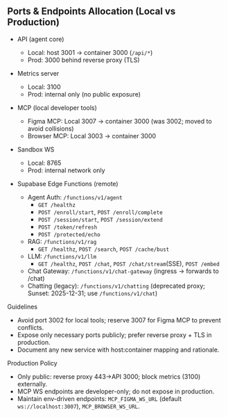 ## Ports & Endpoints Allocation (Local vs Production)

- API (agent core)
  - Local: host 3001 -> container 3000 (`/api/*`)
  - Prod: 3000 behind reverse proxy (TLS)

- Metrics server
  - Local: 3100
  - Prod: internal only (no public exposure)

- MCP (local developer tools)
  - Figma MCP: Local 3007 -> container 3000 (was 3002; moved to avoid collisions)
  - Browser MCP: Local 3003 -> container 3000

- Sandbox WS
  - Local: 8765
  - Prod: internal network only

- Supabase Edge Functions (remote)
  - Agent Auth: `/functions/v1/agent`
    - `GET /healthz`
    - `POST /enroll/start`, `POST /enroll/complete`
    - `POST /session/start`, `POST /session/extend`
    - `POST /token/refresh`
    - `POST /protected/echo`
  - RAG: `/functions/v1/rag`
    - `GET /healthz`, `POST /search`, `POST /cache/bust`
  - LLM: `/functions/v1/llm`
    - `GET /healthz`, `POST /chat`, `POST /chat/stream`(SSE), `POST /embed`
  - Chat Gateway: `/functions/v1/chat-gateway` (ingress → forwards to /chat)
  - Chatting (legacy): `/functions/v1/chatting` (deprecated proxy; Sunset: 2025-12-31; use `/functions/v1/chat`)

Guidelines
- Avoid port 3002 for local tools; reserve 3007 for Figma MCP to prevent conflicts.
- Expose only necessary ports publicly; prefer reverse proxy + TLS in production.
- Document any new service with host:container mapping and rationale.

Production Policy
- Only public: reverse proxy 443→API 3000; block metrics (3100) externally.
- MCP WS endpoints are developer-only; do not expose in production.
- Maintain env-driven endpoints: `MCP_FIGMA_WS_URL` (default `ws://localhost:3007`), `MCP_BROWSER_WS_URL`.
